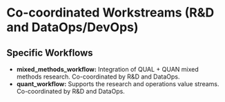 # Co-coordinated Workstreams (R&D and DataOps/DevOps)

## Specific Workflows

- **mixed_methods_workflow:** Integration of QUAL + QUAN mixed methods research. Co-coordinated by R&D and DataOps.
- **quant_workflow:** Supports the research and operations value streams. Co-coordinated by R&D and DataOps.
